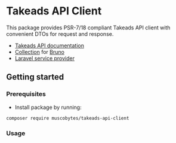 # Takeads API Client

This package provides PSR-7/18 compliant Takeads API client with convenient DTOs for request and response.

- [Takeads API documentation](https://developers.takeads.com/)
- [Collection](https://github.com/muscobytes/takeads-api-bruno-collection) for [Bruno](https://www.usebruno.com/)
- [Laravel service provider](https://github.com/muscobytes/laravel-takeads-api)

## Getting started

### Prerequisites
* Install package by running:
```
composer require muscobytes/takeads-api-client
```

### Usage

